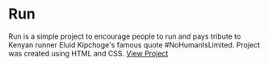 # Run

Run is a simple project to encourage people to run and pays tribute to Kenyan runner Eluid Kipchoge's famous quote #NoHumanIsLimited. Project was created using HTML and CSS. [View Project](https://pmuiruri.github.io/run/)
